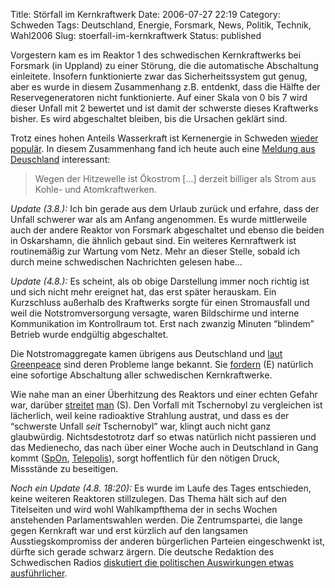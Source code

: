 Title: Störfall im Kernkraftwerk
Date: 2006-07-27 22:19
Category: Schweden
Tags: Deutschland, Energie, Forsmark, News, Politik, Technik, Wahl2006
Slug: stoerfall-im-kernkraftwerk
Status: published

Vorgestern kam es im Reaktor 1 des schwedischen Kernkraftwerks bei
Forsmark (in Uppland) zu einer Störung, die die automatische Abschaltung
einleitete. Insofern funktionierte zwar das Sicherheitssystem gut genug,
aber es wurde in diesem Zusammenhang z.B. entdenkt, dass die Hälfte der
Reservegeneratoren nicht funktionierte. Auf einer Skala von 0 bis 7 wird
dieser Unfall mit 2 bewertet und ist damit der schwerste dieses
Kraftwerks bisher. Es wird abgeschaltet bleiben, bis die Ursachen
geklärt sind.

Trotz eines hohen Anteils Wasserkraft ist Kernenergie in Schweden
[wieder
populär](http://www.fiket.de/2006/04/12/schweden-wollen-kernkraft/). In
diesem Zusammenhang fand ich heute auch eine [Meldung aus
Deuschland](http://www.tagesschau.de/aktuell/meldungen/0,1185,OID5755856,00.html)
interessant:

> Wegen der Hitzewelle ist Ökostrom [...] derzeit billiger als Strom aus
> Kohle- und Atomkraftwerken.

*Update (3.8.):* Ich bin gerade aus dem Urlaub zurück und erfahre, dass
der Unfall schwerer war als am Anfang angenommen. Es wurde mittlerweile
auch der andere Reaktor von Forsmark abgeschaltet und ebenso die beiden
in Oskarshamn, die ähnlich gebaut sind. Ein weiteres Kernraftwerk ist
routinemäßig zur Wartung vom Netz. Mehr an dieser Stelle, sobald ich
durch meine schwedischen Nachrichten gelesen habe…

*Update (4.8.):* Es scheint, als ob obige Darstellung immer noch richtig
ist und sich nicht mehr ereignet hat, das erst später herauskam. Ein
Kurzschluss außerhalb des Kraftwerks sorgte für einen Stromausfall und
weil die Notstromversorgung versagte, waren Bildschirme und interne
Kommunikation im Kontrollraum tot. Erst nach zwanzig Minuten “blindem”
Betrieb wurde endgültig abgeschaltet.

Die Notstromaggregate kamen übrigens aus Deutschland und [laut
Greenpeace](http://www.presseportal.de/story_rss.htx?nr=856375) sind
deren Probleme lange bekannt. Sie
[fordern](http://www.thelocal.se/article.php?ID=4501&date=20060802) (E)
natürlich eine sofortige Abschaltung aller schwedischen Kernkraftwerke.

Wie nahe man an einer Überhitzung des Reaktors und einer echten Gefahr
war, darüber
[streitet](http://www.sr.se/Ekot/artikel.asp?artikel=908700)
[man](http://www.sr.se/cgi-bin/uppland/nyheter/artikel.asp?artikel=908739)
(S). Den Vorfall mit Tschernobyl zu vergleichen ist lächerlich, weil
keine radioaktive Strahlung austrat, und dass es der “schwerste Unfall
*seit* Tschernobyl” war, klingt auch nicht ganz glaubwürdig.
Nichtsdestotrotz darf so etwas natürlich nicht passieren und das
Medienecho, das nach über einer Woche auch in Deutschland in Gang kommt
([SpOn](http://www.spiegel.de/politik/ausland/0,1518,430037,00.html),
[Telepolis](http://www.heise.de/tp/r4/artikel/23/23259/1.html)), sorgt
hoffentlich für den nötigen Druck, Missstände zu beseitigen.

*Noch ein Update (4.8. 18:20):* Es wurde im Laufe des Tages entschieden,
keine weiteren Reaktoren stillzulegen. Das Thema hält sich auf den
Titelseiten und wird wohl Wahlkampfthema der in sechs Wochen anstehenden
Parlamentswahlen werden. Die Zentrumspartei, die lange gegen Kernkraft
war und erst kürzlich auf den langsamen Ausstiegskompromiss der anderen
bürgerlichen Parteien eingeschwenkt ist, dürfte sich gerade schwarz
ärgern. Die deutsche Redaktion des Schwedischen Radios [diskutiert die
politischen Auswirkungen etwas
ausführlicher](http://www.sr.se/cgi-bin/International/nyhetssidor/artikel.asp?ProgramID=2108&Nyheter=&format=1&artikel=910818).

